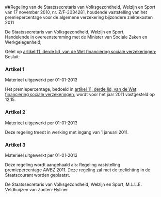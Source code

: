 <meta http-equiv='Content-Type' content='text/html; charset=utf-8' />

##Regeling van de Staatssecretaris van Volksgezondheid, Welzijn en Sport van 17 november 2010, nr. Z/F-3034281, houdende vaststelling van het premiepercentage voor de algemene verzekering bijzondere ziektekosten 2011

De Staatssecretaris van Volksgezondheid, Welzijn en Sport,  
Handelende in overeenstemming met de Minister van Sociale Zaken en Werkgelegenheid;

Gelet op [artikel 11, derde lid, van de Wet financiering sociale verzekeringen](../../../../../../../wet/wet/financiering/sociale/verzekeringen/BWBR0017745/README.md);
Besluit:    

### Artikel  1  
Materieel uitgewerkt per 01-01-2013 

Het premiepercentage, bedoeld in [artikel 11, derde lid, van de Wet financiering sociale verzekeringen](../../../../../../../wet/wet/financiering/sociale/verzekeringen/BWBR0017745/README.md), wordt voor het jaar 2011 vastgesteld op 12,15. 

### Artikel  2  
Materieel uitgewerkt per 01-01-2013 

Deze regeling treedt in werking met ingang van 1 januari 2011. 

### Artikel  3  
Materieel uitgewerkt per 01-01-2013 

Deze regeling wordt aangehaald als: Regeling vaststelling premiepercentage AWBZ 2011. 
Deze regeling zal met de toelichting in de Staatscourant worden geplaatst.  

De 
Staatssecretaris van Volksgezondheid, Welzijn en Sport, 
M.L.L.E. Veldhuijzen van Zanten-Hyllner     
